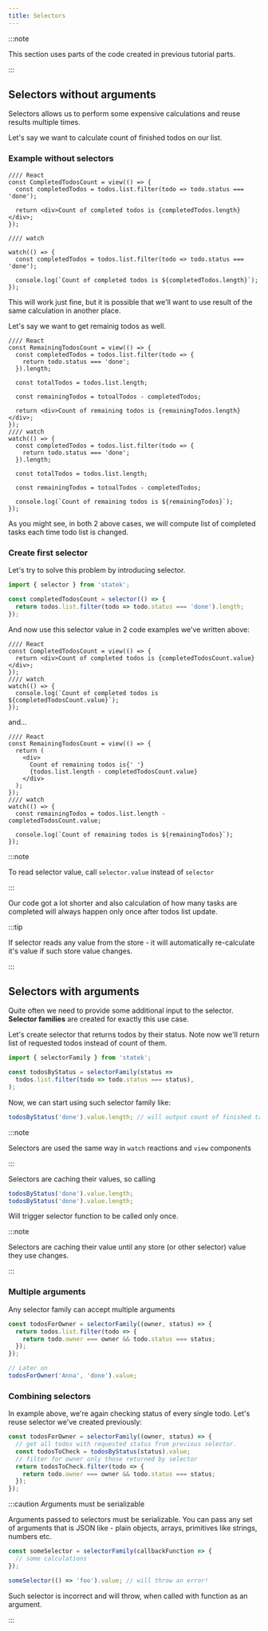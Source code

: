 ```yaml
---
title: Selectors
---
```


:::note

This section uses parts of the code created in previous tutorial parts.

:::

## Selectors without arguments

Selectors allows us to perform some expensive calculations and reuse results multiple times.

Let's say we want to calculate count of finished todos on our list.

### Example without selectors

```tsx examples
//// React
const CompletedTodosCount = view(() => {
  const completedTodos = todos.list.filter(todo => todo.status === 'done');

  return <div>Count of completed todos is {completedTodos.length}</div>;
});

//// watch

watch(() => {
  const completedTodos = todos.list.filter(todo => todo.status === 'done');

  console.log(`Count of completed todos is ${completedTodos.length}`);
});
```

This will work just fine, but it is possible that we'll want to use result of the same calculation in another place.

Let's say we want to get remainig todos as well.

```tsx examples
//// React
const RemainingTodosCount = view(() => {
  const completedTodos = todos.list.filter(todo => {
    return todo.status === 'done';
  }).length;

  const totalTodos = todos.list.length;

  const remainingTodos = totoalTodos - completedTodos;

  return <div>Count of remaining todos is {remainingTodos.length}</div>;
});
//// watch
watch(() => {
  const completedTodos = todos.list.filter(todo => {
    return todo.status === 'done';
  }).length;

  const totalTodos = todos.list.length;

  const remainingTodos = totoalTodos - completedTodos;

  console.log(`Count of remaining todos is ${remainingTodos}`);
});
```

As you might see, in both 2 above cases, we will compute list of completed tasks each time todo list is changed.

### Create first selector

Let's try to solve this problem by introducing selector.

```ts
import { selector } from 'statek';

const completedTodosCount = selector(() => {
  return todos.list.filter(todo => todo.status === 'done').length;
});
```

And now use this selector value in 2 code examples we've written above:

```tsx examples
//// React
const CompletedTodosCount = view(() => {
  return <div>Count of completed todos is {completedTodosCount.value}</div>;
});
//// watch
watch(() => {
  console.log(`Count of completed todos is ${completedTodosCount.value}`);
});
```

and...

```tsx examples
//// React
const RemainingTodosCount = view(() => {
  return (
    <div>
      Count of remaining todos is{' '}
      {todos.list.length - completedTodosCount.value}
    </div>
  );
});
//// watch
watch(() => {
  const remainingTodos = todos.list.length - completedTodosCount.value;

  console.log(`Count of remaining todos is ${remainingTodos}`);
});
```

:::note

To read selector value, call `selector.value` instead of `selector`

:::

Our code got a lot shorter and also calculation of how many tasks are completed will always happen only once after todos list update.

:::tip

If selector reads any value from the store - it will automatically re-calculate it's value if such store value changes.

:::

## Selectors with arguments

Quite often we need to provide some additional input to the selector. **Selector families** are created for exactly this use case.

Let's create selector that returns todos by their status. Note now we'll return list of requested todos instead of count of them.

```ts
import { selectorFamily } from 'statek';

const todosByStatus = selectorFamily(status =>
  todos.list.filter(todo => todo.status === status),
);
```

Now, we can start using such selector family like:

```ts
todosByStatus('done').value.length; // will output count of finished tasks
```

:::note

Selectors are used the same way in `watch` reactions and `view` components

:::

Selectors are caching their values, so calling

```ts
todosByStatus('done').value.length;
todosByStatus('done').value.length;
```

Will trigger selector function to be called only once.

:::note

Selectors are caching their value until any store (or other selector) value they use changes.

:::

### Multiple arguments

Any selector family can accept multiple arguments

```ts
const todosForOwner = selectorFamily((owner, status) => {
  return todos.list.filter(todo => {
    return todo.owner === owner && todo.status === status;
  });
});

// Later on
todosForOwner('Anna', 'done').value;
```

### Combining selectors

In example above, we're again checking status of every single todo. Let's reuse selector we've created previously:

```ts
const todosForOwner = selectorFamily((owner, status) => {
  // get all todos with requested status from previous selector.
  const todosToCheck = todosByStatus(status).value;
  // filter for owner only those returned by selector
  return todosToCheck.filter(todo => {
    return todo.owner === owner && todo.status === status;
  });
});
```

:::caution Arguments must be serializable

Arguments passed to selectors must be serializable. You can pass any set of arguments that is JSON like - plain objects, arrays, primitives like strings, numbers etc.

```ts
const someSelector = selectorFamily(callbackFunction => {
  // some calculations
});

someSelector(() => 'foo').value; // will throw an error!
```

Such selector is incorrect and will throw, when called with function as an argument.

:::
